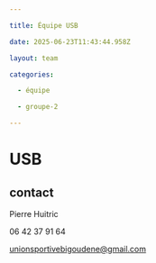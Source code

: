 ```yaml
---

title: Équipe USB

date: 2025-06-23T11:43:44.958Z

layout: team

categories:

  - équipe

  - groupe-2

---
```


# USB



## contact 

Pierre Huitric 

06 42 37 91 64

unionsportivebigoudene@gmail.com

